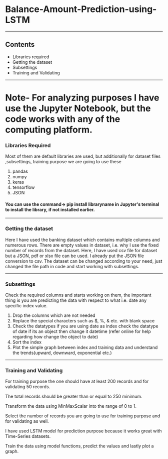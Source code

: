 # Balance-Amount-Prediction-using-LSTM

-------------------------------------------
## Contents
* Libraries required
* Getting the dataset
* Subsettings
* Training and Validating
-------------------------
# Note- For analyzing purposes I have use the Jupyter Notebook, but the code works with any of the computing platform.
### Libraries Required
  Most of them are default libraries are used, but additionally for dataset files ,subsettings, training purpose we are going to use these
1. pandas 
2. numpy
3. keras
4. tensorflow
5. JSON
#### You can use the command-> pip install libraryname in Jupyter's terminal to install the library, if not installed earlier.
-------------------------
### Getting the dataset
Here I have used the banking dataset which contains multiple columns and numerous rows. There are empty values in dataset, i.e. why I use the fixed number of records from the dataset. Here, I have used csv file for dataset but a JSON, pdf or xlsx file can be used. I already put the JSON file conversion to csv. The dataset can be changed according to your need, just changed the file path in code and start working with subsettings.


------------------------------------------------
### Subsettings
Check the required columns and starts working on them, the important thing is you are predicting the data with respect to what i.e. date any specific index value.
1. Drop the columns which are not needed
2. Replace the special characters such as $, %, & etc. with blank space
3. Check the datatypes if you are using date as index check the datatype of date if its an object then change it datetime (refer online for help regarding how change the object to date)
4. Sort the index
5. Plot the simple graph between index and training data and understand the trends(upward, downward, exponential etc.)
---------------------------------------
### Training and Validating 
For training purpose the one should have at least 200 records and for validating 50 records.

The total records should be greater than or equal to 250 minimum.

Transform the data using MinMaxScalar into the range of 0 to 1.

Select the number of records you are going to use for training purpose and for validating as well.

I have used LSTM model for prediction purpose because it works great with Time-Series datasets.

Train the data using model functions, predict the values and lastly plot a graph.
